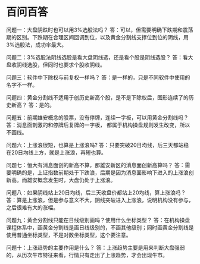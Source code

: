 # 百问百答

问题一：大盘阴跌时也可以用3%选股法吗？
答：可以，但需要明确下跌期和震荡期的区别。下跌期在合理区间回调到位，以及黄金分割线支撑位到位的阴线，用3%选股法，成功率最大。

问题二：3%选股法阴线选股是看大盘阴线选，还是看个股是阴线选股？
答：看大盘收阴线选股，但同时也要求个股收阴线。

问题三：软件中下除权与前复权一样吗？
答：是一样的，只是不同软件中使用的名字不一样。

问题四：黄金分割线不适用于创历史新高个股，是不是下除权后，图形连续了的历史新高？
答：是的。

问题五：前期雄安概念的股票，没有停牌，连续一字板，可以用黄金分割线吗？
答：消息面刺激的和停牌后复牌的一字板， 都属于机构操盘规则发生改变，所以不画线。

问题六：上涨浪很短，也算是上涨浪吗?
答：只要突破20日均线，后三天都站稳在20日均线上方，就是上涨浪，再短也算。

问题七：恒大有消息面创的新高不算，那雄安新区的消息面创新高算吗？
答：需要明确的是，上证指数前期处于下跌浪，后期是因为消息面影响下进入的上涨浪创新高。而雄安概念发生时，大盘仍处于上涨浪。

问题八：如果阴线站上20日均线，后三天收盘价都站上20均线，算上涨浪吗？
答：算是上涨浪，但是参与意义不大，阴线突破进入上涨浪，说明机构没有参与，之后很难有大的涨幅。

问题九：黄金分割线只能在日线级别画吗？使用什么坐标类型？
答：在机构操盘课程体系中，画黄金分割线是画日线级别的，不画其他级别；同时画黄金分割线是使用普通坐标类型，不是对数坐标类型，这个要注意。

问题十：上涨趋势的主要作用是什么？
答：上涨趋势主要是用来判断大盘强弱的，从历次牛市特征来看，行情只有走出了上涨趋势，才会出现牛市。
